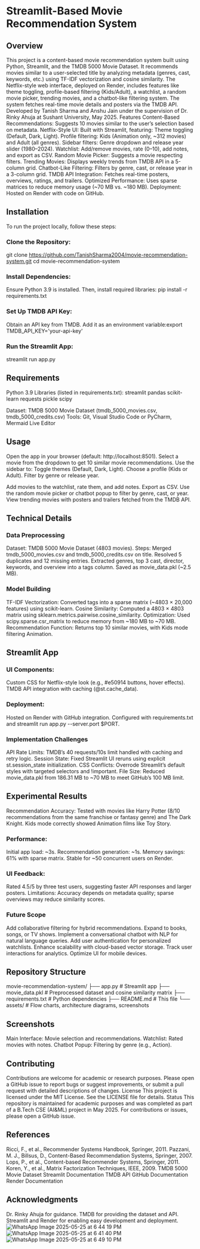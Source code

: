 # Streamlit-Based Movie Recommendation System
## Overview
This project is a content-based movie recommendation system built using Python, Streamlit, and the TMDB 5000 Movie Dataset. It recommends movies similar to a user-selected title by analyzing metadata (genres, cast, keywords, etc.) using TF-IDF vectorization and cosine similarity. The Netflix-style web interface, deployed on Render, includes features like theme toggling, profile-based filtering (Kids/Adult), a watchlist, a random movie picker, trending movies, and a chatbot-like filtering system. The system fetches real-time movie details and posters via the TMDB API.
Developed by Tanish Sharma and Anshu Jain under the supervision of Dr. Rinky Ahuja at Sushant University, May 2025.
Features
Content-Based Recommendations: Suggests 10 movies similar to the user’s selection based on metadata.
Netflix-Style UI: Built with Streamlit, featuring:
Theme toggling (Default, Dark, Light).
Profile filtering: Kids (Animation only, ~312 movies) and Adult (all genres).
Sidebar filters: Genre dropdown and release year slider (1980–2024).
Watchlist: Add/remove movies, rate (0–10), add notes, and export as CSV.
Random Movie Picker: Suggests a movie respecting filters.
Trending Movies: Displays weekly trends from TMDB API in a 5-column grid.
Chatbot-Like Filtering: Filters by genre, cast, or release year in a 3-column grid.
TMDB API Integration: Fetches real-time posters, overviews, ratings, and trailers.
Optimized Performance: Uses sparse matrices to reduce memory usage (~70 MB vs. ~180 MB).
Deployment: Hosted on Render with code on GitHub.

## Installation
To run the project locally, follow these steps:

### Clone the Repository:
git clone https://github.com/TanishSharma2004/movie-recommendation-system.git
cd movie-recommendation-system

### Install Dependencies:
Ensure Python 3.9 is installed. Then, install required libraries:
pip install -r requirements.txt

### Set Up TMDB API Key:
Obtain an API key from TMDB.
Add it as an environment variable:export TMDB_API_KEY='your-api-key'

### Run the Streamlit App:
streamlit run app.py

## Requirements
Python 3.9
Libraries (listed in requirements.txt):
streamlit
pandas
scikit-learn
requests
pickle
scipy

Dataset: TMDB 5000 Movie Dataset (tmdb_5000_movies.csv, tmdb_5000_credits.csv)
Tools: Git, Visual Studio Code or PyCharm, Mermaid Live Editor

## Usage
Open the app in your browser (default: http://localhost:8501).
Select a movie from the dropdown to get 10 similar movie recommendations.
Use the sidebar to:
Toggle themes (Default, Dark, Light).
Choose a profile (Kids or Adult).
Filter by genre or release year.

Add movies to the watchlist, rate them, and add notes. Export as CSV.
Use the random movie picker or chatbot popup to filter by genre, cast, or year.
View trending movies with posters and trailers fetched from the TMDB API.

## Technical Details
### Data Preprocessing

Dataset: TMDB 5000 Movie Dataset (4803 movies).
Steps:
Merged tmdb_5000_movies.csv and tmdb_5000_credits.csv on title.
Resolved 5 duplicates and 12 missing entries.
Extracted genres, top 3 cast, director, keywords, and overview into a tags column.
Saved as movie_data.pkl (~2.5 MB).

### Model Building
TF-IDF Vectorization: Converted tags into a sparse matrix (~4803 × 20,000 features) using scikit-learn.
Cosine Similarity: Computed a 4803 × 4803 matrix using sklearn.metrics.pairwise.cosine_similarity.
Optimization: Used scipy.sparse.csr_matrix to reduce memory from ~180 MB to ~70 MB.
Recommendation Function: Returns top 10 similar movies, with Kids mode filtering Animation.

## Streamlit App

### UI Components:
Custom CSS for Netflix-style look (e.g., #e50914 buttons, hover effects).
TMDB API integration with caching (@st.cache_data).

### Deployment:
Hosted on Render with GitHub integration.
Configured with requirements.txt and streamlit run app.py --server.port $PORT.

### Implementation Challenges
API Rate Limits: TMDB’s 40 requests/10s limit handled with caching and retry logic.
Session State: Fixed Streamlit UI reruns using explicit st.session_state initialization.
CSS Conflicts: Overrode Streamlit’s default styles with targeted selectors and !important.
File Size: Reduced movie_data.pkl from 186.31 MB to ~70 MB to meet GitHub’s 100 MB limit.

## Experimental Results
Recommendation Accuracy:
Tested with movies like Harry Potter (8/10 recommendations from the same franchise or fantasy genre) and The Dark Knight.
Kids mode correctly showed Animation films like Toy Story.

### Performance:
Initial app load: ~3s.
Recommendation generation: ~1s.
Memory savings: 61% with sparse matrix.
Stable for ~50 concurrent users on Render.

### UI Feedback:
Rated 4.5/5 by three test users, suggesting faster API responses and larger posters.
Limitations: Accuracy depends on metadata quality; sparse overviews may reduce similarity scores.

### Future Scope
Add collaborative filtering for hybrid recommendations.
Expand to books, songs, or TV shows.
Implement a conversational chatbot with NLP for natural language queries.
Add user authentication for personalized watchlists.
Enhance scalability with cloud-based vector storage.
Track user interactions for analytics.
Optimize UI for mobile devices.

## Repository Structure
movie-recommendation-system/
├── app.py                    # Streamlit app
├── movie_data.pkl            # Preprocessed dataset and cosine similarity matrix
├── requirements.txt          # Python dependencies
├── README.md                 # This file
└── assets/                   # Flow charts, architecture diagrams, screenshots

## Screenshots

Main Interface: Movie selection and recommendations.
Watchlist: Rated movies with notes.
Chatbot Popup: Filtering by genre (e.g., Action).

## Contributing
Contributions are welcome for academic or research purposes. Please open a GitHub issue to report bugs or suggest improvements, or submit a pull request with detailed descriptions of changes.
License
This project is licensed under the MIT License. See the LICENSE file for details.
Status
This repository is maintained for academic purposes and was completed as part of a B.Tech CSE (AI&ML) project in May 2025. For contributions or issues, please open a GitHub issue.

## References

Ricci, F., et al., Recommender Systems Handbook, Springer, 2011.
Pazzani, M. J., Billsus, D., Content-Based Recommendation Systems, Springer, 2007.
Lops, P., et al., Content-based Recommender Systems, Springer, 2011.
Koren, Y., et al., Matrix Factorization Techniques, IEEE, 2009.
TMDB 5000 Movie Dataset
Streamlit Documentation
TMDB API
GitHub Documentation
Render Documentation

## Acknowledgments

Dr. Rinky Ahuja for guidance.
TMDB for providing the dataset and API.
Streamlit and Render for enabling easy development and deployment.
![WhatsApp Image 2025-05-25 at 6 44 19 PM](https://github.com/user-attachments/assets/e9bc8550-fa36-4397-9a28-675514702119)
![WhatsApp Image 2025-05-25 at 6 41 40 PM](https://github.com/user-attachments/assets/2bc59af0-bb91-4d7a-b805-c6c07063c6aa)
![WhatsApp Image 2025-05-25 at 6 49 10 PM](https://github.com/user-attachments/assets/83f64369-026b-4d38-998c-9389b989f55e)
